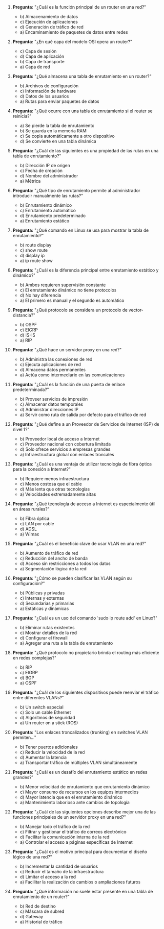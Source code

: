 1. **Pregunta:** "¿Cuál es la función principal de un router en una red?"
   - b) Almacenamiento de datos
   - c) Ejecución de aplicaciones
   - d) Generación de tráfico de red
   - a) Encaminamiento de paquetes de datos entre redes

2. **Pregunta:** "¿En qué capa del modelo OSI opera un router?"
   - c) Capa de sesión
   - d) Capa de aplicación
   - b) Capa de transporte
   - a) Capa de red

3. **Pregunta:** "¿Qué almacena una tabla de enrutamiento en un router?"
   - b) Archivos de configuración
   - c) Información de hardware
   - d) Datos de los usuarios
   - a) Rutas para enviar paquetes de datos

4. **Pregunta:** "¿Qué ocurre con una tabla de enrutamiento si el router se reinicia?"
   - a) Se pierde la tabla de enrutamiento
   - b) Se guarda en la memoria RAM
   - c) Se copia automáticamente a otro dispositivo
   - d) Se convierte en una tabla dinámica

5. **Pregunta:** "¿Cuál de las siguientes es una propiedad de las rutas en una tabla de enrutamiento?"
   - b) Dirección IP de origen
   - c) Fecha de creación
   - d) Nombre del administrador
   - a) Métrica

6. **Pregunta:** "¿Qué tipo de enrutamiento permite al administrador introducir manualmente las rutas?"
   - b) Enrutamiento dinámico
   - c) Enrutamiento automático
   - d) Enrutamiento predeterminado
   - a) Enrutamiento estático

7. **Pregunta:** "¿Qué comando en Linux se usa para mostrar la tabla de enrutamiento?"
   - b) route display
   - c) show route
   - d) display ip
   - a) ip route show

8. **Pregunta:** "¿Cuál es la diferencia principal entre enrutamiento estático y dinámico?"
   - b) Ambos requieren supervisión constante
   - c) El enrutamiento dinámico no tiene protocolos
   - d) No hay diferencia
   - a) El primero es manual y el segundo es automático

9. **Pregunta:** "¿Qué protocolo se considera un protocolo de vector-distancia?"
   - b) OSPF
   - c) EIGRP
   - d) IS-IS
   - a) RIP

10. **Pregunta:** "¿Qué hace un servidor proxy en una red?"
    - b) Administra las conexiones de red
    - c) Ejecuta aplicaciones de red
    - d) Almacena datos permanentes
    - a) Actúa como intermediario en las comunicaciones

11. **Pregunta:** "¿Cuál es la función de una puerta de enlace predeterminada?"
    - b) Proveer servicios de impresión
    - c) Almacenar datos temporales
    - d) Administrar direcciones IP
    - a) Servir como ruta de salida por defecto para el tráfico de red

12. **Pregunta:** "¿Qué define a un Proveedor de Servicios de Internet (ISP) de nivel 1?"
    - b) Proveedor local de acceso a Internet
    - c) Proveedor nacional con cobertura limitada
    - d) Solo ofrece servicios a empresas grandes
    - a) Infraestructura global con enlaces troncales

13. **Pregunta:** "¿Cuál es una ventaja de utilizar tecnología de fibra óptica para la conexión a Internet?"
    - b) Requiere menos infraestructura
    - c) Menos costosa que el cable
    - d) Más lenta que otras tecnologías
    - a) Velocidades extremadamente altas

14. **Pregunta:** "¿Qué tecnología de acceso a Internet es especialmente útil en áreas rurales?"
    - b) Fibra óptica
    - c) LAN por cable
    - d) ADSL
    - a) Wimax

15. **Pregunta:** "¿Cuál es el beneficio clave de usar VLAN en una red?"
    - b) Aumento de tráfico de red
    - c) Reducción del ancho de banda
    - d) Acceso sin restricciones a todos los datos
    - a) Segmentación lógica de la red

16. **Pregunta:** "¿Cómo se pueden clasificar las VLAN según su configuración?"
    - b) Públicas y privadas
    - c) Internas y externas
    - d) Secundarias y primarias
    - a) Estáticas y dinámicas

17. **Pregunta:** "¿Cuál es un uso del comando 'sudo ip route add' en Linux?"
    - b) Eliminar rutas existentes
    - c) Mostrar detalles de la red
    - d) Configurar el firewall
    - a) Agregar una ruta a la tabla de enrutamiento

18. **Pregunta:** "¿Qué protocolo no propietario brinda el routing más eficiente en redes complejas?"
    - b) RIP
    - c) EIGRP
    - d) BGP
    - a) OSPF

19. **Pregunta:** "¿Cuál de los siguientes dispositivos puede reenviar el tráfico entre diferentes VLANs?"
    - b) Un switch especial
    - c) Solo un cable Ethernet
    - d) Algoritmos de seguridad
    - a) Un router on a stick (ROS)

21. **Pregunta:** "Los enlaces troncalizados (trunking) en switches VLAN permiten..."
    - b) Tener puertos adicionales
    - c) Reducir la velocidad de la red
    - d) Aumentar la latencia
    - a) Transportar tráfico de múltiples VLAN simultáneamente

22. **Pregunta:** "¿Cuál es un desafío del enrutamiento estático en redes grandes?"
    - b) Menor velocidad de enrutamiento que enrutamiento dinámico
    - c) Mayor consumo de recursos en los equipos intermedios
    - d) Mayor latencia que en el enrutamiento dinámico
    - a) Mantenimiento laborioso ante cambios de topología

23. **Pregunta:** "¿Cuál de las siguientes opciones describe mejor una de las funciones principales de un servidor proxy en una red?"
    - b) Manejar todo el tráfico de la red
    - c) Filtrar y gestionar el tráfico de correos electrónico
    - d) Facilitar la comunicación interna de la red
    - a) Controlar el acceso a páginas específicas de Internet

24. **Pregunta:** "¿Cuál es el motivo principal para documentar el diseño lógico de una red?"
    - b) Incrementar la cantidad de usuarios
    - c) Reducir el tamaño de la infraestructura
    - d) Limitar el acceso a la red
    - a) Facilitar la realización de cambios o ampliaciones futuros

25. **Pregunta:** "¿Qué información no suele estar presente en una tabla de enrutamiento de un router?"
    - b) Red de destino
    - c) Máscara de subred
    - d) Gateway
    - a) Historial de tráfico
